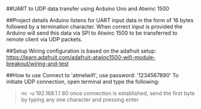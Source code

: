 ##UART to UDP data transfer using Arduino Uno and Atwinc 1500

##Project details
Arduino listens for UART input data in the form of 16 bytes followed by a termination character. When correct input is provided the Arduino will send this data via SPI to Atwinc 1500 to be transferred to remote client via UDP packets.

##Setup
Wiring configuration is based on the adafruit setup:
https://learn.adafruit.com/adafruit-atwinc1500-wifi-module-breakout/wiring-and-test

##How to use
Connect to 'atmelwifi', use password: '1234567890'
To initiate UDP connection, open terminal and type the following:
> nc -u 192.168.1.1 80
once connection is established, send the first byte
by typing any one character and pressing enter

